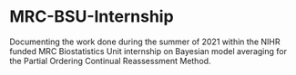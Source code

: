 # MRC-BSU-Internship
Documenting the work done during the summer of 2021 within the NIHR funded MRC Biostatistics Unit internship on Bayesian model averaging for the Partial Ordering Continual Reassessment Method.
